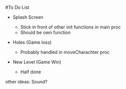#To Do List
- Splash Screen 
 	- Stick in front of other init functions in main proc
 	- Should be own function
 	
- Holes (Game loss)
 	- Probably handled in moveCharachter proc
 	
- New Level (Game Win)
 	- Half done
 	
other ideas:
Sound?
